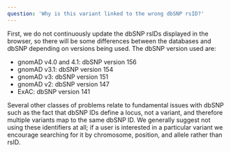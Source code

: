 ```yaml
---
question: 'Why is this variant linked to the wrong dbSNP rsID?'
---
```


First, we do not continuously update the dbSNP rsIDs displayed in the browser, so there will be some differences between the databases and dbSNP depending on versions being used. The dbSNP version used are:

- gnomAD v4.0 and 4.1: dbSNP version 156
- gnomAD v3.1: dbSNP version 154
- gnomAD v3: dbSNP version 151
- gnomAD v2: dbSNP version 147
- ExAC: dbSNP version 141

Several other classes of problems relate to fundamental issues with dbSNP such as the fact that dbSNP IDs define a locus, not a variant, and therefore multiple variants map to the same dbSNP ID. We generally suggest not using these identifiers at all; if a user is interested in a particular variant we encourage searching for it by chromosome, position, and allele rather than rsID.
